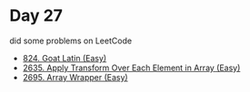 # Day 27

did some problems on LeetCode

- [824. Goat Latin (Easy)](https://leetcode.com/problems/goat-latin/description/)
- [2635. Apply Transform Over Each Element in Array (Easy)](https://leetcode.com/problems/apply-transform-over-each-element-in-array/description/)
- [2695. Array Wrapper (Easy)](https://leetcode.com/problems/array-wrapper/description/)
